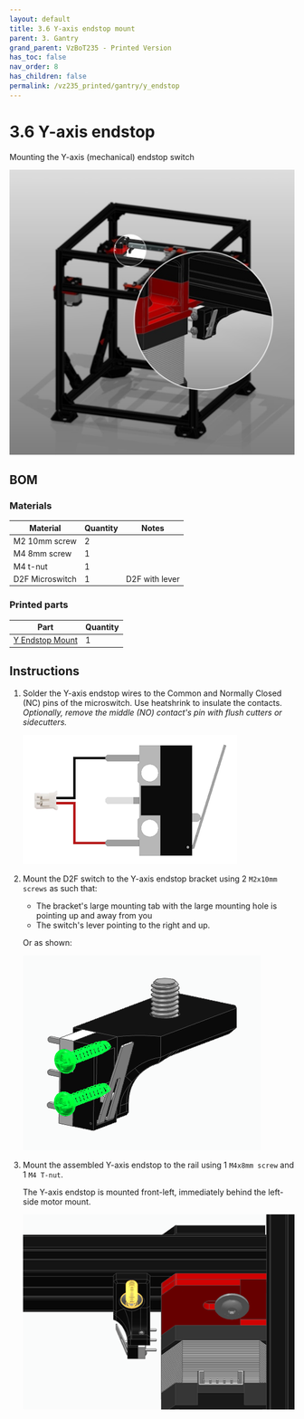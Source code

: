 ```yaml
---
layout: default
title: 3.6 Y-axis endstop mount
parent: 3. Gantry
grand_parent: VzBoT235 - Printed Version
has_toc: false
nav_order: 8
has_children: false
permalink: /vz235_printed/gantry/y_endstop
---
```


# 3.6 Y-axis endstop

Mounting the Y-axis (mechanical) endstop switch

![Y endstop location point-out](../../assets/images/manual/vz235_printed/gantry/excerpt_endstop_y.png)

## BOM

### Materials

| Material        | Quantity | Notes          |
| --------------- | -------- | -------------- |
| M2 10mm screw   | 2        |                |
| M4 8mm screw    | 1        |                |
| M4 t-nut        | 1        |                |
| D2F Microswitch | 1        | D2F with lever |

### Printed parts

| Part              | Quantity |
| ----------------- | -------- |
| [Y Endstop Mount] | 1        |

[Y Endstop Mount]: https://github.com/VzBoT3D/VzBoT-Vz235/blob/main/Assemblies%20%26%20STL/Gantry/Misc/Y%20switch%20mount.stl

## Instructions

1. Solder the Y-axis endstop wires to the Common and Normally Closed (NC) pins of the microswitch. Use heatshrink to insulate the contacts.  
    *Optionally, remove the middle (NO) contact's pin with flush cutters or sidecutters.*

    ![Soldering the microswitch wires](../../assets/images/manual/vz235_printed/gantry/endstop_y_wiring.png)

2. Mount the D2F switch to the Y-axis endstop bracket using 2 `M2x10mm screws` as such that:

   * The bracket's large mounting tab with the large mounting hole is pointing up and away from you
   * The switch's lever pointing to the right and up.

    Or as shown:

    ![Mounting the microswitch to the Y-axis bracket](../../assets/images/manual/vz235_printed/gantry/endstop_y_screws.png)

3. Mount the assembled Y-axis endstop to the rail using 1 `M4x8mm screw` and 1 `M4 T-nut`.

    The Y-axis endstop is mounted front-left, immediately behind the left-side motor mount.

    ![Y endstop location](../../assets/images/manual/vz235_printed/gantry/endstop_y_location.png)
